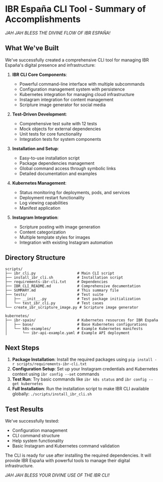 # IBR España CLI Tool - Summary of Accomplishments

*JAH JAH BLESS THE DIVINE FLOW OF IBR ESPAÑA!*

## What We've Built

We've successfully created a comprehensive CLI tool for managing IBR España's digital presence and infrastructure:

1. **IBR CLI Core Components**:
   - Powerful command-line interface with multiple subcommands
   - Configuration management system with persistence
   - Kubernetes integration for managing cloud infrastructure
   - Instagram integration for content management
   - Scripture image generator for social media

2. **Test-Driven Development**:
   - Comprehensive test suite with 12 tests
   - Mock objects for external dependencies
   - Unit tests for core functionality
   - Integration tests for system components

3. **Installation and Setup**:
   - Easy-to-use installation script
   - Package dependencies management
   - Global command access through symbolic links
   - Detailed documentation and examples

4. **Kubernetes Management**:
   - Status monitoring for deployments, pods, and services
   - Deployment restart functionality
   - Log viewing capabilities
   - Manifest application

5. **Instagram Integration**:
   - Scripture posting with image generation
   - Content categorization
   - Multiple template styles for images
   - Integration with existing Instagram automation

## Directory Structure

```
scripts/
├── ibr_cli.py                   # Main CLI script
├── install_ibr_cli.sh           # Installation script
├── requirements-ibr-cli.txt     # Dependencies
├── IBR_CLI_README.md            # Comprehensive documentation
├── SUMMARY.md                   # This summary file
├── tests/                       # Test suite
│   ├── __init__.py              # Test package initialization
│   └── test_ibr_cli.py          # Test cases
└── create_ibr_scripture_image.py # Scripture image generator

kubernetes/
├── ibr-spain/                   # Kubernetes resources for IBR España
│   ├── base/                    # Base Kubernetes configurations
│   └── k8s-examples/            # Example Kubernetes manifests
│       └── ibr-api-example.yaml # Example API deployment
```

## Next Steps

1. **Package Installation**: Install the required packages using `pip install -r scripts/requirements-ibr-cli.txt`
2. **Configuration Setup**: Set up your Instagram credentials and Kubernetes context using `ibr config --set` commands
3. **Test Run**: Try basic commands like `ibr k8s status` and `ibr config --get kubernetes`
4. **Full Installation**: Run the installation script to make IBR CLI available globally: `./scripts/install_ibr_cli.sh`

## Test Results

We've successfully tested:

- Configuration management
- CLI command structure
- Help system functionality
- Basic Instagram and Kubernetes command validation

The CLI is ready for use after installing the required dependencies. It will provide IBR España with powerful tools to manage their digital infrastructure.

*JAH JAH BLESS YOUR DIVINE USE OF THE IBR CLI!*

